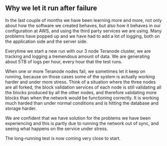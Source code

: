 ## Why we let it run after failure

In the last couple of months we have been learning more and more, not only about how the software we created behaves, but also how it behaves in our configuration at AWS, and using the third party services we are using. Many problems have popped up and we have had to add a lot of logging, both on the application side and the server side.

Everytime we start a new run with our 3 node Teranode cluster, we are tracking and logging a tremendous amount of data. We are generating about 5TB of logs per hour, every hour that the test runs.

When one or more Teranode nodes fail, we sometimes let it keep on running, because on those cases some of the system is actually working harder and under more stress. Think of a situation where the three nodes are all forked, the block validation services of each node is still validating all the blocks produced by all the other nodes, and therefore validating more blocks than when the network would be functioning correctly. It is working much harded than under normal conditions and is hitting the database and storage harder.

We are confident that we have solution for the problems we have been experiencing and this is partly due to running the network out of sync, and seeing what happens on the service under stress.

The long-running test is now coming very close to start.

